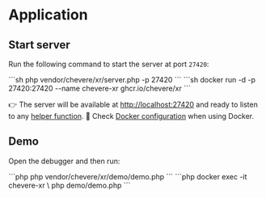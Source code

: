# Application

## Start server

Run the following command to start the server at port `27420`:

<code-group>
<code-block title="🐘 PHP">
```sh
php vendor/chevere/xr/server.php -p 27420
```
</code-block>

<code-block title="🐳 Docker">
```sh
docker run -d -p 27420:27420 --name chevere-xr ghcr.io/chevere/xr
```
</code-block>
</code-group>

👉 The server will be available at [http://localhost:27420](http://localhost:27420) and ready to listen to any [helper function](../helpers/README.md).
🐋 Check [Docker configuration](../configuration/docker-configuration.md) when using Docker.

## Demo

Open the debugger and then run:

<code-group>
<code-block title="🐘 PHP">
```php
php vendor/chevere/xr/demo/demo.php
```
</code-block>

<code-block title="🐳 Docker">
```php
docker exec -it chevere-xr \
    php demo/demo.php
```
</code-block>
</code-group>
